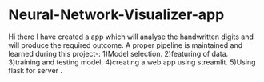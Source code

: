 # Neural-Network-Visualizer-app
 Hi there I have created a app which will analyse the handwritten digits and will produce the required outcome.
 A proper pipeline is maintained and learned during this project-:
 1)Model selection.
 2)featuring of data.
 3)training and testing model.
 4)creating a web app using streamlit.
 5)Using flask for server .
 
